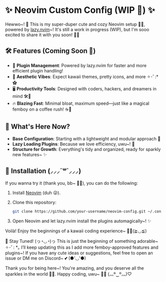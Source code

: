 # ✨ Neovim Custom Config (WIP 🌸) ✨

Hewwo~! 💖 This is my super-duper cute and cozy Neovim setup 🌈✨, powered by [lazy.nvim](https://github.com/folke/lazy.nvim)~! It's still a work in progress (WIP), but I'm sooo excited to share it with you soon! 🥺💕

## 🛠️ Features (Coming Soon 🌟)

- 🌸 **Plugin Management**: Powered by lazy.nvim for faster and more efficient plugin handling!  
- 🎨 **Aesthetic Vibes**: Expect kawaii themes, pretty icons, and more ✧･ﾟ:* ✿  
- 🖥️ **Productivity Tools**: Designed with coders, hackers, and dreamers in mind 🛠️🌈  
- 🔥 **Blazing Fast**: Minimal bloat, maximum speed—just like a magical femboy on a coffee rush! ☕💃  

## 🐾 What's Here Now?

- **Base Configuration**: Starting with a lightweight and modular approach 🌟  
- **Lazy Loading Plugins**: Because we love efficiency, uwu~! 🥰  
- **Structure for Growth**: Everything's tidy and organized, ready for sparkly new features~ ✨  

## 🎀 Installation (⸝⸝⸝´꒳`⸝⸝⸝)

If you wanna try it (thank you, bb~ 🥹💕), you can do the following:  

1. Install [Neovim](https://neovim.io/) (duh 😜).  
2. Clone this repository:  

   ```bash
   git clone https://github.com/your-username/neovim-config.git ~/.config/nvim
   ```
3. Open Neovim and let lazy.nvim install the plugins automagically~! ✨

Voilà! Enjoy the beginnings of a kawaii coding experience~ 🌸✨(≧◡≦)

💌 Stay Tuned! (っ◔◡◔)っ
This is just the beginning of something adorable~ ✧･ﾟ: *｡ I’ll keep updating this as I add more femboy-approved features and plugins~! If you have any cute ideas or suggestions, feel free to open an issue or DM me on Discord~ 💕 (●'◡'●)

Thank you for being here~! You're amazing, and you deserve all the sparkles in the world 🌟💖. Happy coding, uwu~ 🥺💞 (灬º‿º灬)♡
